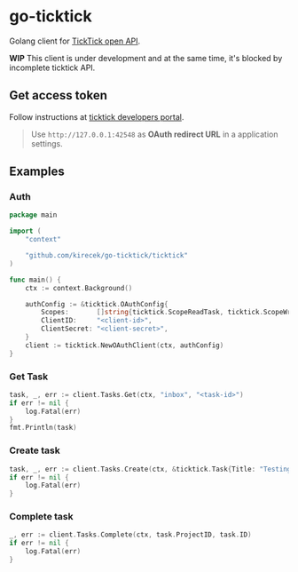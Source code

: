 # go-ticktick

Golang client for [TickTick open API](https://developer.ticktick.com/docs/index.html#/openapi?id=ticktick-open-api).

**WIP** This client is under development and at the same time, it's blocked by incomplete ticktick API.

## Get access token

Follow instructions at [ticktick developers portal](https://developer.ticktick.com/api#/openapi?id=authorization).

> Use `http://127.0.0.1:42548` as **OAuth redirect URL** in a application settings.

## Examples

### Auth

```go
package main

import (
	"context"

	"github.com/kirecek/go-ticktick/ticktick"
)

func main() {
	ctx := context.Background()

	authConfig := &ticktick.OAuthConfig{
		Scopes:       []string{ticktick.ScopeReadTask, ticktick.ScopeWriteTask},
		ClientID:     "<client-id>",
		ClientSecret: "<client-secret>",
	}
	client := ticktick.NewOAuthClient(ctx, authConfig)
}
```

### Get Task

```go
task, _, err := client.Tasks.Get(ctx, "inbox", "<task-id>")
if err != nil {
	log.Fatal(err)
}
fmt.Println(task)
```

### Create task

```go
task, _, err := client.Tasks.Create(ctx, &ticktick.Task{Title: "Testing go-ticktick client"})
if err != nil {
	log.Fatal(err)
}
```

### Complete task

```go
_, err := client.Tasks.Complete(ctx, task.ProjectID, task.ID)
if err != nil {
	log.Fatal(err)
}
```